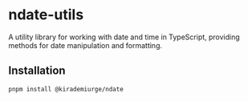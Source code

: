 # ndate-utils

A utility library for working with date and time in TypeScript, providing methods for date manipulation and formatting.

## Installation

```bash
pnpm install @kirademiurge/ndate
